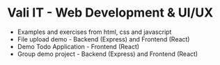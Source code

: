 # Vali IT - Web Development & UI/UX

* Examples and exercises from html, css and javascript
* File upload demo - Backend (Express) and Frontend (React)
* Demo Todo Application - Frontend (React)
* Group demo project - Backend (Express) and Frontend (React)